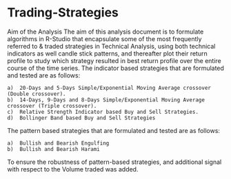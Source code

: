 # Trading-Strategies
Aim of the Analysis
The aim of this analysis document is to formulate algorithms in R-Studio that encapsulate some of the most frequently referred to & traded strategies in Technical Analysis, using both technical indicators as well candle stick patterns, and thereafter plot their return profile to study which strategy resulted in best return profile over the entire course of the time series. 
The indicator based strategies that are formulated and tested are as follows:

    a)	20-Days and 5-Days Simple/Exponential Moving Average crossover (Double crossover).
    b)	14-Days, 9-Days and 8-Days Simple/Exponential Moving Average crossover (Triple crossover).
    c)	Relative Strength Indicator based Buy and Sell Strategies.
	d)	Bollinger Band based Buy and Sell Strategies
	
The pattern based strategies that are formulated and tested are as follows:

	a)	Bullish and Bearish Engulfing 
	b)	Bullish and Bearish Harami

To ensure the robustness of pattern-based strategies, and additional signal with respect to the Volume traded was added. 

